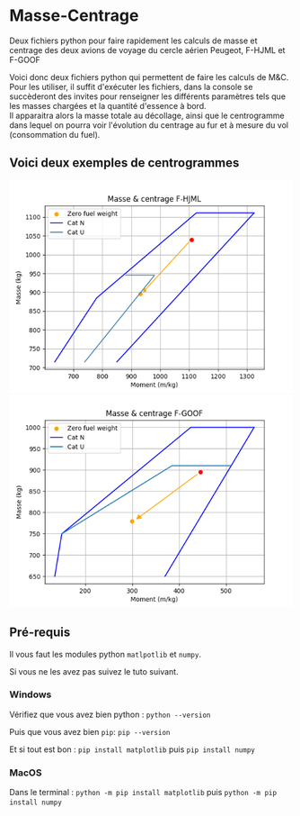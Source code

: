 # Masse-Centrage

Deux fichiers python pour faire rapidement les calculs de masse et centrage des deux avions de voyage du cercle aérien Peugeot, F-HJML et F-GOOF

Voici donc deux fichiers python qui permettent de faire les calculs de M&C.  
Pour les utiliser, il suffit d'exécuter les fichiers, dans la console se succèderont des invites pour renseigner les différents paramètres tels que les masses chargées et la quantité d'essence à bord.  
Il apparaitra alors la masse totale au décollage, ainsi que le centrogramme dans lequel on pourra voir l'évolution du centrage au fur et à mesure du vol (consommation du fuel).  

## Voici deux exemples de centrogrammes

<img src="illustrations/ex1.png"> <img src="illustrations/ex2.png">

## Pré-requis

Il vous faut les modules python `matlpotlib` et `numpy`.

Si vous ne les avez pas suivez le tuto suivant.

### Windows

Vérifiez que vous avez bien python :
```python --version```

Puis que vous avez bien `pip`:
```pip --version```

Et si tout est bon :
```pip install matplotlib```
puis
```pip install numpy```

### MacOS

Dans le terminal :
```python -m pip install matplotlib```
puis
```python -m pip install numpy```
